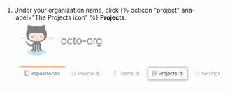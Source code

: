 1. Under your organization name, click {% octicon "project" aria-label="The Projects icon" %} **Projects**. ![Projects tab for your organization](/assets/images/help/organizations/organization-projects-tab.png)
